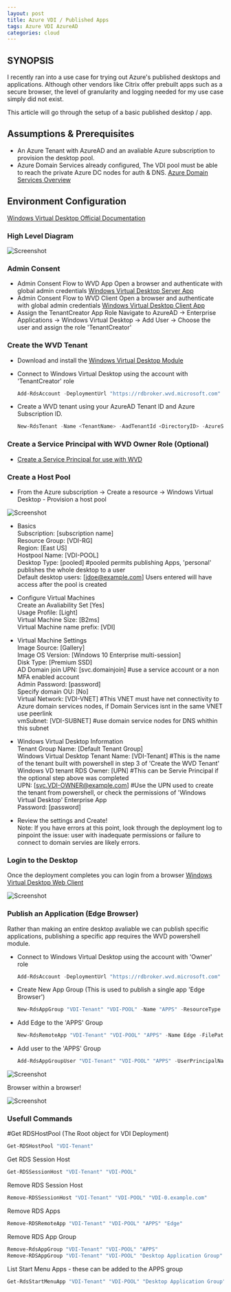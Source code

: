```yaml
---
layout: post
title: Azure VDI / Published Apps
tags: Azure VDI AzureAD
categories: cloud
---
```



## SYNOPSIS

I recently ran into a use case for trying out Azure's published desktops and applications. Although other vendors like Citrix offer prebuilt apps such as a secure browser, the level of granularity and logging needed for my use case simply did not exist.  

This article will go through the setup of a basic published desktop / app.

## Assumptions & Prerequisites

- An Azure Tenant with AzureAD and an avaliable Azure subscription to provision the desktop pool. 
- Azure Domain Services already configured, The VDI pool must be able to reach the private Azure DC nodes for auth & DNS. 
[Azure Domain Services Overview](https://docs.microsoft.com/en-us/azure/active-directory-domain-services/overview)

## Environment Configuration

[Windows Virtual Desktop Official Documentation](https://docs.microsoft.com/en-us/azure/virtual-desktop/tenant-setup-azure-active-directory)

### High Level Diagram

![Screenshot](screenshots/VDI_Overview.png)

### Admin Consent

- Admin Consent Flow to WVD App
    Open a browser and authenticate with global admin credentials [Windows Virtual Desktop Server App](https://login.microsoftonline.com/common/adminconsent?client_id=5a0aa725-4958-4b0c-80a9-34562e23f3b7&redirect_uri=https%3A%2F%2Frdweb.wvd.microsoft.com%2FRDWeb%2FConsentCallback)
- Admin Consent Flow to WVD Client
    Open a browser and authenticate with global admin credentials [Windows Virtual Desktop Client App](https://login.microsoftonline.com/common/adminconsent?client_id=fa4345a4-a730-4230-84a8-7d9651b86739&redirect_uri=https%3A%2F%2Frdweb.wvd.microsoft.com%2FRDWeb%2FConsentCallback)
- Assign the TenantCreator App Role
    Navigate to AzureAD -> Enterprise Applications -> Windows Virtual Desktop  -> Add User -> Choose the user and assign the role 'TenantCreator'

### Create the WVD Tenant

- Download and install the [Windows Virtual Desktop Module](https://docs.microsoft.com/en-us/powershell/windows-virtual-desktop/overview/)

- Connect to Windows Virtual Desktop using the account with 'TenantCreator' role

    ```powershell
    Add-RdsAccount -DeploymentUrl "https://rdbroker.wvd.microsoft.com"
    ```
- Create a WVD tenant using your AzureAD Tenant ID and Azure Subscription ID. 

    ```powershell
    New-RdsTenant -Name <TenantName> -AadTenantId <DirectoryID> -AzureSubscriptionId <SubscriptionID>
    ```
### Create a Service Principal with WVD Owner Role (Optional)

- [Create a Service Principal for use with WVD](https://docs.microsoft.com/en-us/azure/virtual-desktop/create-service-principal-role-powershell)

### Create a Host Pool 

- From the Azure subscription -> Create a resource -> Windows Virtual Desktop - Provision a host pool

![Screenshot](screenshots/WVD_CreatePool.png)

- Basics\
    Subscription:  [subscription name]\
    Resource Group: [VDI-RG]\
    Region: [East US]\
    Hostpool Name: [VDI-POOL]\
    Desktop Type: [pooled] #pooled permits publishing Apps, 'personal' publishes the whole desktop to a user\
    Default desktop users: [jdoe@example.com] Users entered will have access after the pool is created

- Configure Virtual Machines\
    Create an Avaliability Set [Yes]\
    Usage Profile: [Light]\
    Virtual Machine Size: [B2ms]\
    Virtual Machine name prefix: [VDI]

- Virtual Machine Settings\
    Image Source: [Gallery]\
    Image OS Version: [Windows 10 Enterprise multi-session]\
    Disk Type: [Premium SSD]\
    AD Domain join UPN: [svc.domainjoin] #use a service account or a non MFA enabled account\
    Admin Password: [password]\
    Specify domain OU: [No]\
    Virtual Network: [VDI-VNET] #This VNET must have net connectivity to Azure domain services nodes, if Domain Services isnt in the same VNET use peerlink\
    vmSubnet: [VDI-SUBNET] #use domain service nodes for DNS whithin this subnet

- Windows Virtual Desktop Information\
    Tenant Group Name: [Default Tenant Group]\
    Windows Virtual Desktop Tenant Name: [VDI-Tenant] #This is the name of the tenant built with powershell in step 3 of 'Create the WVD Tenant'\
    Windows VD tenant RDS Owner: [UPN] #This can be Servie Principal if the optional step above was completed\
    UPN: [svc.VDI-OWNER@example.com] #Use the UPN used to create the tenant from powershell, or check the permissions of 'Windows Virtual Desktop' Enterprise App\
    Password: [password]

- Review the settings and Create!\
    Note: If you have errors at this point, look through the deployment log to pinpoint the issue: user with inadequate permissions or failure to connect to domain servies are likely errors.


### Login to the Desktop

Once the deployment completes you can login from a browser [Windows Virtual Desktop Web Client](https://rdweb.wvd.microsoft.com/webclient/index.html)

![Screenshot](screenshots/VDI_PortalDesktop.png)


### Publish an Application (Edge Browser)

Rather than making an entire desktop avaliable we can publish specific applications, publishing a specific app requires the WVD powershell module. 

- Connect to Windows Virtual Desktop using the account with 'Owner' role

    ```powershell
    Add-RdsAccount -DeploymentUrl "https://rdbroker.wvd.microsoft.com"
    ```
- Create New App Group (This is used to publish a single app 'Edge Browser')
    ```powershell
    New-RdsAppGroup "VDI-Tenant" "VDI-POOL" -Name "APPS" -ResourceType "RemoteApp" #where 'VDI-Tenant' and 'VDI-POOL' are the name of your WVD Tenant and pool name
    ```
- Add Edge to the 'APPS' Group
    ```powershell
    New-RdsRemoteApp "VDI-Tenant" "VDI-POOL" "APPS" -Name Edge -FilePath shell:Appsfolder\Microsoft.MicrosoftEdge_8wekyb3d8bbwe!MicrosoftEdge -IconPath C:\Windows\SystemApps\Microsoft.MicrosoftEdge_8wekyb3d8bbwe\MicrosoftEdge.exe
    ```
- Add user to the 'APPS' Group
    ```powershell
    Add-RdsAppGroupUser "VDI-Tenant" "VDI-POOL" "APPS" -UserPrincipalName "Jane_Doe@example.com" #use a differenent account than the one assigned to the desktop
    ```

![Screenshot](screenshots/VDI_PortalDesktop.png)


Browser within a browser!

![Screenshot](screenshots/VDI_Edge.png)


### Usefull Commands

#Get RDSHostPool (The Root object for VDI Deployment)
```powershell
Get-RDSHostPool "VDI-Tenant"
```
Get RDS Session Host
```powershell
Get-RDSSessionHost "VDI-Tenant" "VDI-POOL"
```
Remove RDS Session Host
```powershell
Remove-RDSSessionHost "VDI-Tenant" "VDI-POOL" "VDI-0.example.com"
```
Remove RDS Apps
```powershell
Remove-RDSRemoteApp "VDI-Tenant" "VDI-POOL" "APPS" "Edge"
```
Remove RDS App Group
```powershell
Remove-RdsAppGroup "VDI-Tenant" "VDI-POOL" "APPS"
Remove-RDSAppGroup "VDI-Tenant" "VDI-POOL" "Desktop Application Group"
```
List Start Menu Apps - these can be added to the APPS group
```powershell
Get-RdsStartMenuApp "VDI-Tenant" "VDI-POOL" "Desktop Application Group"